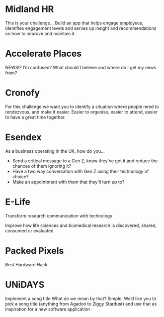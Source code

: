 # Midland HR

This is your challenge… Build an app that helps engage employees, identifies engagement levels and serves up insight and recommendations on how to improve and maintain it.

# Accelerate Places

NEWS!? I’m confused? What should I believe and where do I get my news from?

# Cronofy

For this challenge we want you to identify a situation where people need to rendezvous, and make it easier. Easier to organise, easier to attend, easier to have a great time together.

# Esendex

As a business operating in the UK, how do you...

* Send a critical message to a Gen Z, know they've got it and reduce the chances of them ignoring it?
* Have a two way conversation with Gen Z using their technology of choice?
* Make an appointment with them that they'll turn up to?

# E-Life

Transform research communication with technology

Improve how life sciences and biomedical research is discovered, shared, consumed or evaluated

# Packed Pixels

Best Hardware Hack

# UNiDAYS

Implement a song title
What do we mean by that? Simple. We’d like you to pick a song title (anything from Agadoo to Ziggy Stardust) and use that as inspiration for a new software application
